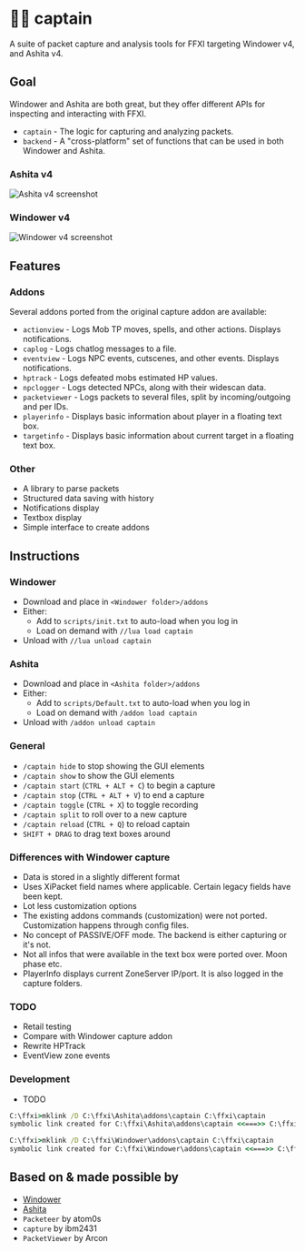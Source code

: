# 👨‍✈️ captain

A suite of packet capture and analysis tools for FFXI targeting Windower v4, and Ashita v4.


## Goal

Windower and Ashita are both great, but they offer different APIs for inspecting and interacting with FFXI.

- `captain` - The logic for capturing and analyzing packets.
- `backend` - A "cross-platform" set of functions that can be used in both Windower and Ashita.

### Ashita v4

![Ashita v4 screenshot](_images/ashitav4.png)

### Windower v4

![Windower v4 screenshot](_images/windowerv4.png)

## Features
### Addons

Several addons ported from the original capture addon are available:
- `actionview`   - Logs Mob TP moves, spells, and other actions. Displays notifications.
- `caplog`       - Logs chatlog messages to a file.
- `eventview`    - Logs NPC events, cutscenes, and other events. Displays notifications.
- `hptrack`      - Logs defeated mobs estimated HP values.
- `npclogger`    - Logs detected NPCs, along with their widescan data.
- `packetviewer` - Logs packets to several files, split by incoming/outgoing and per IDs.
- `playerinfo`   - Displays basic information about player in a floating text box.
- `targetinfo`   - Displays basic information about current target in a floating text box.

### Other
- A library to parse packets
- Structured data saving with history
- Notifications display
- Textbox display
- Simple interface to create addons

## Instructions

### Windower

- Download and place in `<Windower folder>/addons`
- Either:
  - Add to `scripts/init.txt` to auto-load when you log in
  - Load on demand with `//lua load captain`
- Unload with `//lua unload captain`

### Ashita

- Download and place in `<Ashita folder>/addons`
- Either:
  - Add to `scripts/Default.txt` to auto-load when you log in
  - Load on demand with `/addon load captain`
- Unload with `/addon unload captain`

### General

- `/captain hide` to stop showing the GUI elements
- `/captain show`  to show the GUI elements
- `/captain start` (`CTRL + ALT + C`) to begin a capture
- `/captain stop` (`CTRL + ALT + V`) to end a capture
- `/captain toggle` (`CTRL + X`) to toggle recording
- `/captain split` to roll over to a new capture
- `/captain reload` (`CTRL + Q`) to reload captain
- `SHIFT + DRAG` to drag text boxes around

### Differences with Windower capture
- Data is stored in a slightly different format
- Uses XiPacket field names where applicable. Certain legacy fields have been kept.
- Lot less customization options
- The existing addons commands (customization) were not ported. Customization happens through config files.
- No concept of PASSIVE/OFF mode. The backend is either capturing or it's not.
- Not all infos that were available in the text box were ported over. Moon phase etc.
- PlayerInfo displays current ZoneServer IP/port. It is also logged in the capture folders.

### TODO
- Retail testing
- Compare with Windower capture addon
- Rewrite HPTrack
- EventView zone events

### Development

- TODO

```bat
C:\ffxi>mklink /D C:\ffxi\Ashita\addons\captain C:\ffxi\captain
symbolic link created for C:\ffxi\Ashita\addons\captain <<===>> C:\ffxi\captain

C:\ffxi>mklink /D C:\ffxi\Windower\addons\captain C:\ffxi\captain
symbolic link created for C:\ffxi\Windower\addons\captain <<===>> C:\ffxi\captain
```

## Based on & made possible by

- [Windower](https://www.windower.net/)
- [Ashita](https://ashitaxi.com/)
- `Packeteer` by atom0s
- `capture` by ibm2431
- `PacketViewer` by Arcon
